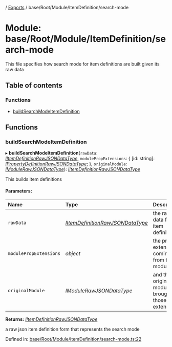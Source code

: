 [](../README.md) / [Exports](../modules.md) / base/Root/Module/ItemDefinition/search-mode

# Module: base/Root/Module/ItemDefinition/search-mode

This file specifies how search mode for item definitions are built
given its raw data

## Table of contents

### Functions

- [buildSearchModeItemDefinition](base_root_module_itemdefinition_search_mode.md#buildsearchmodeitemdefinition)

## Functions

### buildSearchModeItemDefinition

▸ **buildSearchModeItemDefinition**(`rawData`: [*IItemDefinitionRawJSONDataType*](../interfaces/base_root_module_itemdefinition.iitemdefinitionrawjsondatatype.md), `modulePropExtensions`: { [id: string]: [*IPropertyDefinitionRawJSONDataType*](../interfaces/base_root_module_itemdefinition_propertydefinition.ipropertydefinitionrawjsondatatype.md);  }, `originalModule`: [*IModuleRawJSONDataType*](../interfaces/base_root_module.imodulerawjsondatatype.md)): [*IItemDefinitionRawJSONDataType*](../interfaces/base_root_module_itemdefinition.iitemdefinitionrawjsondatatype.md)

This builds item definitions

#### Parameters:

Name | Type | Description |
:------ | :------ | :------ |
`rawData` | [*IItemDefinitionRawJSONDataType*](../interfaces/base_root_module_itemdefinition.iitemdefinitionrawjsondatatype.md) | the raw data for the item definition   |
`modulePropExtensions` | *object* | the prop extensions coming from the module   |
`originalModule` | [*IModuleRawJSONDataType*](../interfaces/base_root_module.imodulerawjsondatatype.md) | and the original module that brought those extensions   |

**Returns:** [*IItemDefinitionRawJSONDataType*](../interfaces/base_root_module_itemdefinition.iitemdefinitionrawjsondatatype.md)

a raw json item definition form that represents the search mode

Defined in: [base/Root/Module/ItemDefinition/search-mode.ts:22](https://github.com/onzag/itemize/blob/0e9b128c/base/Root/Module/ItemDefinition/search-mode.ts#L22)
